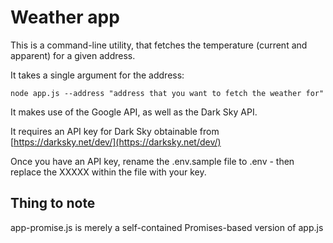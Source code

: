 # Weather app

This is a command-line utility, that fetches the temperature (current and apparent) for a given address.

It takes a single argument for the address:

```
node app.js --address "address that you want to fetch the weather for"
```

It makes use of the Google API, as well as the Dark Sky API.

It requires an API key for Dark Sky obtainable from [https://darksky.net/dev/](https://darksky.net/dev/)

Once you have an API key, rename the .env.sample file to .env - then replace the XXXXX within the file with your key.

## Thing to note

app-promise.js is merely a self-contained Promises-based version of app.js
